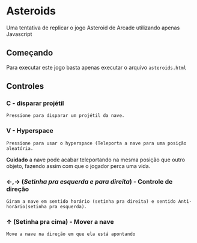 # Asteroids
Uma tentativa de replicar o jogo Asteroid de Arcade utilizando apenas Javascript
## Começando
Para executar este jogo basta apenas executar o arquivo ```asteroids.html```
## Controles
### **C** - disparar projétil
```
Pressione para disparar um projétil da nave.
``` 

### **V** - Hyperspace
```
Pressione para usar o hyperspace (Teleporta a nave para uma posição aleatória.
``` 

**Cuidado** a nave pode acabar teleportando na mesma posição que outro objeto, fazendo assim com que o jogador perca uma vida.

### **←,→** (_Setinha pra esquerda e para direita_) - Controle de direção
```
Giram a nave em sentido horário (setinha pra direita) e sentido Anti-horário(setinha pra esquerda).
```
### **↑** (Setinha pra cima) - Mover a nave
```
Move a nave na direção em que ela está apontando
```